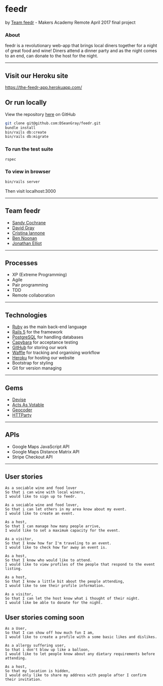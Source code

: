 # feedr
by [Team feedr](#team-feedr) - Makers Academy Remote April 2017 final project

### About
feedr is a revolutionary web-app that brings local diners together for a night of great food and wine!
Diners attend a dinner party and as the night comes to an end, can donate to the host for the night.

---
## Visit our Heroku site
https://the-feedr-app.herokuapp.com/

## Or run locally
View the repository [here](https://github.com/DSeanGray/feedr) on GitHub

```bash
git clone git@github.com:DSeanGray/feedr.git
bundle install
bin/rails db:create
bin/rails db:migrate
```
### To run the test suite
```bash
rspec
```

### To view in browser
```bash
bin/rails server
```
Then visit localhost:3000

---

## Team feedr

* [Sandy Cochrane](https://github.com/axcochrane)
* [David Gray](https://github.com/DSeanGray)
* [Cristina Iannone](https://github.com/enonnai)
* [Ben Noonan](https://github.com/BenNoonan1991)
* [Jonathan Elliot](https://github.com/jonathanelliot)

---

## Processes
* XP (Extreme Programming)
* Agile
* Pair programming
* TDD
* Remote collaboration

---
## Technologies

* [Ruby](https://www.ruby-lang.org/en/) as the main back-end language
* [Rails 5](http://rubyonrails.org/) for the framework
* [PostgreSQL](https://www.postgresql.org/) for handling databases
* [Capybara](https://github.com/teamcapybara/capybara) for acceptance testing
* [GitHub](https://github.com/makersacademy/acebook-remote-april-2017) for storing our work
* [Waffle](https://waffle.io/) for tracking and organising workflow
* [Heroku](https://f-e-e-d-r.herokuapp.com/) for hosting our website
* Bootstrap for styling
* Git for version managing

---

## Gems

* [Devise](https://github.com/plataformatec/devise)
* [Acts As Votable](https://github.com/ryanto/acts_as_votable)
* [Geocoder](https://github.com/alexreisner/geocoder)
* [HTTParty](https://github.com/jnunemaker/httparty)

---
## APIs

* Google Maps JavaScript API
* Google Maps Distance Matrix API
* Stripe Checkout API

---

## User stories

```
As a sociable wine and food lover
So that i can wine with local winers,
I would like to sign up to feedr.
```
```
As a sociable wine and food lover,
So that i can let others in my area know about my event.
I would like to create an event.
```
```
As a host,
So that I can manage how many people arrive,
I would like to set a maximum capacity for the event.
```
```
As a visitor,
So that I know how far I'm traveling to an event.
I would like to check how far away an event is.
```
```
As a host,
So that I know who would like to attend.
I would like to view profiles of the people that respond to the event listing.
```
```
As a host,
So that I know a little bit about the people attending,
I would like to see their profile information.
```
```
As a visitor,
So that I can let the host know what i thought of their night.
I would like be able to donate for the night.
```

## User stories coming soon

```
As a User,
So that I can show off how much fun I am,
I would like to create a profile with a some basic likes and dislikes.
```
```
As a allergy suffering user,
So that i don't blow up like a balloon,
I would like to let people know about any dietary requirements before attending.
```
```
As a host,
So that my location is hidden,
I would only like to share my address with people after I confirm their invitation.
```
